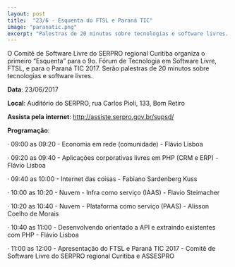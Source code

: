 ```yaml
---
layout: post
title:  "23/6 - Esquenta do FTSL e Paraná TIC"
image: "paranatic.png"
excerpt: "Palestras de 20 minutos sobre tecnologias e software livres. Clique em saiba mais para ver programação."
---
```

O Comitê de Software Livre do SERPRO regional Curitiba organiza o primeiro “Esquenta” para o 9o. Fórum de Tecnologia em Software Livre, FTSL, e para o Paraná TIC 2017. Serão palestras de 20 minutos sobre tecnologias e software livres.

**Data**: 23/06/2017

**Local**: Auditório do SERPRO, rua Carlos Pioli, 133, Bom Retiro

**Assista pela internet**:
http://assiste.serpro.gov.br/supsd/

**Programação**:

·  09:00 as 09:20 - Economia em rede (comunidade) - Flávio Lisboa

·  09:20 as 09:40 - Aplicações corporativas livres em PHP (CRM e ERP) - Flávio Lisboa

·  09:40 as 10:00 - Internet das coisas - Fabiano Sardenberg Kuss

·  10:00 as 10:20 - Nuvem - Infra como serviço (IAAS) - Flavio Steimacher

·  10:20 as 10:40 - Nuvem - Plataforma como serviço (PAAS)  - Alisson Coelho de  Morais

·  10:40 as 11:00 - Desenvolvendo orientado a API e extraindo existentes com PHP - 	  	Flávio Lisboa

·  11:00  as 12:00 - Apresentação do FTSL e Paraná TIC 2017  - Comitê de Software Livre do SERPRO regional Curitiba e ASSESPRO

